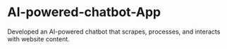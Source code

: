 # AI-powered-chatbot-App
Developed an AI-powered chatbot that scrapes, processes, and interacts with website content.
